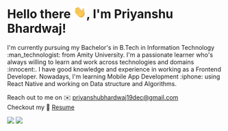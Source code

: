 # Hello there <img src="https://github.com/ABSphreak/ABSphreak/blob/master/gifs/Hi.gif" width="30px">, I'm Priyanshu Bhardwaj!

<p>
  I'm currently pursuing my Bachelor's in B.Tech in Information Technology :man_technologist: from Amity University. I'm a passionate learner who's always willing to learn and work across technologies and domains :innocent:. I have good knowledge and experience in working as a Frontend Developer. Nowadays, I'm learning Mobile App Development :iphone: using React Native and working on Data structure and Algorithms.
  
  Reach out to me on :envelope: priyanshubhardwaj19dec@gmail.com
  <br/>
  Checkout my :page_facing_up: <a href="https://drive.google.com/file/d/1neuPBePSu7FVteGkZ1kIWYy-_Y9aeZdn/view?usp=share_link" target="__blank">Resume</a>
</p>



<img src="https://github-readme-stats.vercel.app/api?username=priyanshu1912&&show_icons=true&title_color=ffffff&icon_color=bb2acf&text_color=daf7dc&bg_color=151515"/>
<img src="https://github-readme-stats.vercel.app/api/top-langs/?username=priyanshu1912&show_icons=true&layout=compact&title_color=ffffff&icon_color=bb2acf&text_color=daf7dc&bg_color=151515"/>
